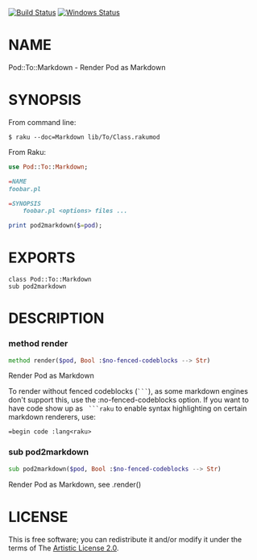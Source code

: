 [![Build Status](https://travis-ci.org/softmoth/raku-Pod-To-Markdown.svg?branch=master)](https://travis-ci.org/softmoth/raku-Pod-To-Markdown) [![Windows Status](https://ci.appveyor.com/api/projects/status/github/softmoth/raku-Pod-To-Markdown?branch=master&passingText=Windows%20-%20OK&failingText=Windows%20-%20FAIL&pendingText=Windows%20-%20pending&svg=true)](https://ci.appveyor.com/project/softmoth/raku-Pod-To-Markdown/branch/master)

NAME
====

Pod::To::Markdown - Render Pod as Markdown

SYNOPSIS
========

From command line:

    $ raku --doc=Markdown lib/To/Class.rakumod

From Raku:

```raku
use Pod::To::Markdown;

=NAME
foobar.pl

=SYNOPSIS
    foobar.pl <options> files ...

print pod2markdown($=pod);
```

EXPORTS
=======

    class Pod::To::Markdown
    sub pod2markdown

DESCRIPTION
===========

### method render

```raku
method render($pod, Bool :$no-fenced-codeblocks --> Str)
```

Render Pod as Markdown

To render without fenced codeblocks (```` ``` ````), as some markdown engines don't support this, use the :no-fenced-codeblocks option. If you want to have code show up as ```` ```raku```` to enable syntax highlighting on certain markdown renderers, use:

    =begin code :lang<raku>

### sub pod2markdown

```raku
sub pod2markdown($pod, Bool :$no-fenced-codeblocks --> Str)
```

Render Pod as Markdown, see .render()

LICENSE
=======

This is free software; you can redistribute it and/or modify it under the terms of The [Artistic License 2.0](http://www.perlfoundation.org/artistic_license_2_0).

